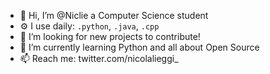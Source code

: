 - 👋 Hi, I’m @Niclie a Computer Science student
- ⚙️ I use daily: `.python`, `.java`, `.cpp`
- 👀 I’m looking for new projects to contribute!
- 🌱 I’m currently learning Python and all about Open Source
- 📫 Reach me: twitter.com/nicolalieggi_
